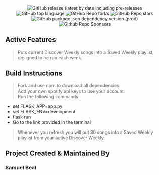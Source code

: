 <div align="center">

<img alt="GitHub release (latest by date including pre-releases" src="https://img.shields.io/github/v/release/spbeal/Misc-Website?include_prereleases">

<img alt="GitHub top language" src="https://img.shields.io/github/languages/top/spbeal/Misc-Website?style=flat">

<img alt="GitHub Repo forks" src="https://img.shields.io/github/forks/spbeal/Misc-Website?style=flat&color=success">

<img alt="GitHub Repo stars" src="https://img.shields.io/github/stars/spbeal/Misc-Website?style=flat&color=yellow">

<img alt="GitHub package.json dependency version (prod)" src="https://img.shields.io/github/package-json/dependency-version/spbeal/Misc-Website/react?style=flat">

<img alt="Github Repo Sponsors" src="https://img.shields.io/github/sponsors/spbeal?style=flat&color=blueviolet">

</div>

## Active Features
> Puts current Discover Weekly songs into a Saved Weekly playlist, designed to be run each week.

## Build Instructions
> Fork and use npm to download all dependencies. <br>
> Add your own spotify api keys to use your account. <br>
> Run the following commands:
- set FLASK_APP=app.py
- set FLASK_ENV=development
- flask run
- Go to the link provided in the terminal
> Whenever you refresh you will put 30 songs into a Saved Weekly playlist from your active Discover Weekly.

## Project Created & Maintained By

### Samuel Beal
